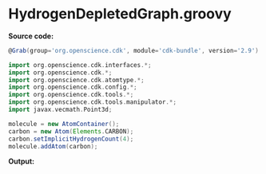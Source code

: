 # HydrogenDepletedGraph.groovy
**Source code:**
```groovy
@Grab(group='org.openscience.cdk', module='cdk-bundle', version='2.9')

import org.openscience.cdk.interfaces.*;
import org.openscience.cdk.*;
import org.openscience.cdk.atomtype.*;
import org.openscience.cdk.config.*;
import org.openscience.cdk.tools.*;
import org.openscience.cdk.tools.manipulator.*;
import javax.vecmath.Point3d;

molecule = new AtomContainer();
carbon = new Atom(Elements.CARBON);
carbon.setImplicitHydrogenCount(4);
molecule.addAtom(carbon);
```
**Output:**
```plain
```
